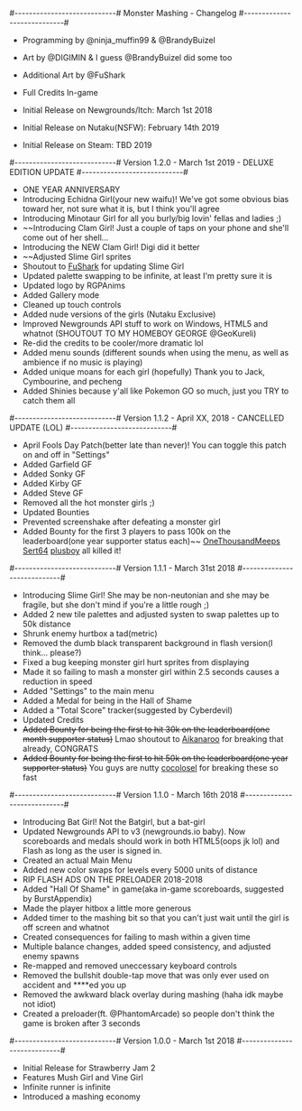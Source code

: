 
#----------------------------#
Monster Mashing - Changelog
#----------------------------#
- Programming by @ninja_muffin99 & @BrandyBuizel
- Art by @DIGIMIN & I guess @BrandyBuizel did some too
- Additional Art by @FuShark
- Full Credits In-game

- Initial Release on Newgrounds/Itch: March 1st 2018
- Initial Release on Nutaku(NSFW): February 14th 2019
- Initial Release on Steam: TBD 2019

#----------------------------#
Version 1.2.0 - March 1st 2019 - DELUXE EDITION UPDATE
#----------------------------#
- ONE YEAR ANNIVERSARY
- Introducing Echidna Girl(your new waifu)! We've got some obvious bias toward her, not sure what it is, but I think you'll agree
- Introducing Minotaur Girl for all you burly/big lovin' fellas and ladies ;)
- ~~Introducing Clam Girl! Just a couple of taps on your phone and she'll come out of her shell...
- Introducing the NEW Clam Girl! Digi did it better
- ~~Adjusted Slime Girl sprites
- Shoutout to [FuShark](https://fushark.newgrounds.com) for updating Slime Girl
- Updated palette swapping to be infinite, at least I'm pretty sure it is
- Updated logo by RGPAnims
- Added Gallery mode
- Cleaned up touch controls
- Added nude versions of the girls (Nutaku Exclusive)
- Improved Newgrounds API stuff to work on Windows, HTML5 and whatnot (SHOUTOUT TO MY HOMEBOY GEORGE @GeoKureli)
- Re-did the credits to be cooler/more dramatic lol
- Added menu sounds (different sounds when using the menu, as well as ambience if no music is playing)
- Added unique moans for each girl (hopefully) Thank you to Jack, Cymbourine, and pecheng
- Added Shinies because y'all like Pokemon GO so much, just you TRY to catch them all


#----------------------------#
Version 1.1.2 - April XX, 2018 - CANCELLED UPDATE (LOL)
#----------------------------#
- April Fools Day Patch(better late than never)! You can toggle this patch on and off in "Settings"
- Added Garfield GF
- Added Sonky GF
- Added Kirby GF
- Added Steve GF
- Removed all the hot monster girls ;)
- Updated Bounties
- Prevented screenshake after defeating a monster girl
- Added Bounty for the first 3 players to pass 100k on the leaderboard(one year supporter status each)~~ [OneThousandMeeps](https://onethousandmeeps.newgrounds.com) [Sert64](https://sert64.newgrounds.com) [plusboy](https://plusboy.newgrounds.com) all killed it!


#----------------------------#
Version 1.1.1 - March 31st 2018
#----------------------------#
- Introducing Slime Girl! She may be non-neutonian and she may be fragile, but she don't mind if you're a little rough ;)
- Added 2 new tile palettes and adjusted systen to swap palettes up to 50k distance
- Shrunk enemy hurtbox a tad(metric)
- Removed the dumb black transparent background in flash version(I think... please?)
- Fixed a bug keeping monster girl hurt sprites from displaying
- Made it so failing to mash a monster girl within 2.5 seconds causes a reduction in speed
- Added "Settings" to the main menu
- Added a Medal for being in the Hall of Shame
- Added a "Total Score" tracker(suggested by Cyberdevil)
- Updated Credits
- ~~Added Bounty for being the first to hit 30k on the leaderboard(one month supporter status)~~ Lmao shoutout to [Aikanaroo](https://aikanaroo.newgrounds.com/) for breaking that already, CONGRATS
- ~~Added Bounty for being the first to hit 50k on the leaderboard(one year supporter status)~~ You guys are nutty [cocolosel](https://cocolosel.newgrounds.com) for breaking these so fast


#----------------------------#
Version 1.1.0 - March 16th 2018
#----------------------------#
- Introducing Bat Girl! Not the Batgirl, but a bat-girl
- Updated Newgrounds API to v3 (newgrounds.io baby). Now scoreboards and medals should work in both HTML5(oops jk lol) and Flash as long as the user is signed in.
- Created an actual Main Menu
- Added new color swaps for levels every 5000 units of distance
- RIP FLASH ADS ON THE PRELOADER 2018-2018
- Added "Hall Of Shame" in game(aka in-game scoreboards, suggested by BurstAppendix)
- Made the player hitbox a little more generous
- Added timer to the mashing bit so that you can't just wait until the girl is off screen and whatnot
- Created consequences for failing to mash within a given time
- Multiple balance changes, added speed consistency, and adjusted enemy spawns
- Re-mapped and removed uneccessary keyboard controls
- Removed the bullshit double-tap move that was only ever used on accident and ****ed you up
- Removed the awkward black overlay during mashing (haha idk maybe not idiot)
- Created a preloader(ft. @PhantomArcade) so people don't think the game is broken after 3 seconds


#----------------------------#
Version 1.0.0 - March 1st 2018
#----------------------------#
- Initial Release for Strawberry Jam 2
- Features Mush Girl and Vine Girl
- Infinite runner is infinite
- Introduced a mashing economy

